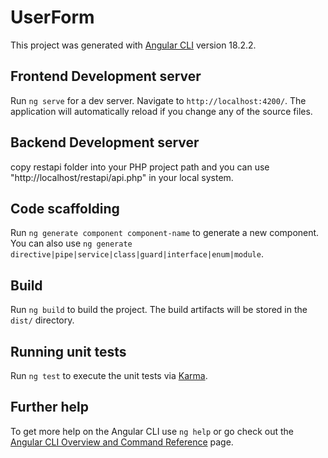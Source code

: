 # UserForm

This project was generated with [Angular CLI](https://github.com/angular/angular-cli) version 18.2.2.

## Frontend Development server

Run `ng serve` for a dev server. Navigate to `http://localhost:4200/`. The application will automatically reload if you change any of the source files.

## Backend Development server

copy restapi folder into your PHP project path and you can use "http://localhost/restapi/api.php" in your local system.

## Code scaffolding

Run `ng generate component component-name` to generate a new component. You can also use `ng generate directive|pipe|service|class|guard|interface|enum|module`.

## Build

Run `ng build` to build the project. The build artifacts will be stored in the `dist/` directory.

## Running unit tests

Run `ng test` to execute the unit tests via [Karma](https://karma-runner.github.io).

## Further help

To get more help on the Angular CLI use `ng help` or go check out the [Angular CLI Overview and Command Reference](https://angular.dev/tools/cli) page.
